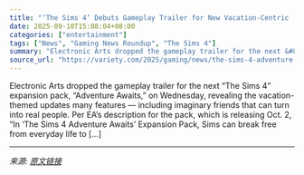 ```yaml
---
title: "‘The Sims 4’ Debuts Gameplay Trailer for New Vacation-Centric ‘Adventure Awaits’ Expansion (Gaming News Roundup)"
date: 2025-09-10T15:08:04+08:00
categories: ["entertainment"]
tags: ["News", "Gaming News Roundup", "The Sims 4"]
summary: "Electronic Arts dropped the gameplay trailer for the next &#8220;The Sims 4&#8221; expansion pack, &#8220;Adventure Awaits,&#8221; on Wednesday, revealing the vacation-themed updates many features &#8"
source_url: "https://variety.com/2025/gaming/news/the-sims-4-adventure-awaits-trailer-gaming-news-roundup-1236514063/"
---
```


Electronic Arts dropped the gameplay trailer for the next &#8220;The Sims 4&#8221; expansion pack, &#8220;Adventure Awaits,&#8221; on Wednesday, revealing the vacation-themed updates many features &#8212; including imaginary friends that can turn into real people. Per EA&#8217;s description for the pack, which is releasing Oct. 2, &#8220;In &#8216;The Sims 4 Adventure Awaits&#8217; Expansion Pack, Sims can break free from everyday life to [&#8230;]

---

*来源: [原文链接](https://variety.com/2025/gaming/news/the-sims-4-adventure-awaits-trailer-gaming-news-roundup-1236514063/)*
